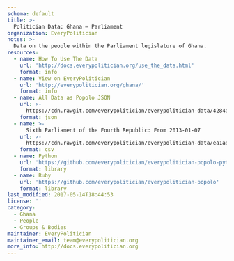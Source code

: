 ```yaml
---
schema: default
title: >-
  Politician Data: Ghana — Parliament
organization: EveryPolitician
notes: >-
  Data on the people within the Parliament legislature of Ghana.
resources:
  - name: How To Use The Data
    url: 'http://docs.everypolitician.org/use_the_data.html'
    format: info
  - name: View on EveryPolitician
    url: 'http://everypolitician.org/ghana/'
    format: info
  - name: All Data as Popolo JSON
    url: >-
      https://cdn.rawgit.com/everypolitician/everypolitician-data/4284aae56a868c6ad8f148c76b36749a50fd8b84/data/Ghana/Parliament/ep-popolo-v1.0.json
    format: json
  - name: >-
      Sixth Parliament of the Fourth Republic: From 2013-01-07
    url: >-
      https://cdn.rawgit.com/everypolitician/everypolitician-data/ea1ad523bfe0b5cc71e54c7d6de83c109c097e5b/data/Ghana/Parliament/term-6.csv
    format: csv
  - name: Python
    url: 'https://github.com/everypolitician/everypolitician-popolo-python'
    format: library
  - name: Ruby
    url: 'https://github.com/everypolitician/everypolitician-popolo'
    format: library
last_modified: 2017-05-14T18:44:53
license: ''
category:
  - Ghana
  - People
  - Groups & Bodies
maintainer: EveryPolitician
maintainer_email: team@everypolitician.org
more_info: http://docs.everypolitician.org
---
```

